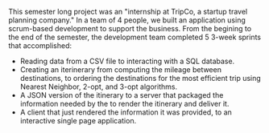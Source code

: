 This semester long project was an "internship at TripCo, a startup travel planning company." In a team of 4 people, we built an application using scrum-based development to support the business. From the begining to the end of the semester, the development team completed 5 3-week sprints that accomplished: 

- Reading data from a CSV file to interacting with a SQL database.
- Creating an iterinerary from computing the mileage between destinations, to ordering the destinations for the most efficient trip using Nearest Neighbor, 2-opt, and 3-opt algorithms.
- A JSON version of the itinerary to a server that packaged the information needed by the to render the itinerary and deliver it.
- A client that just rendered the information it was provided, to an interactive single page application.
